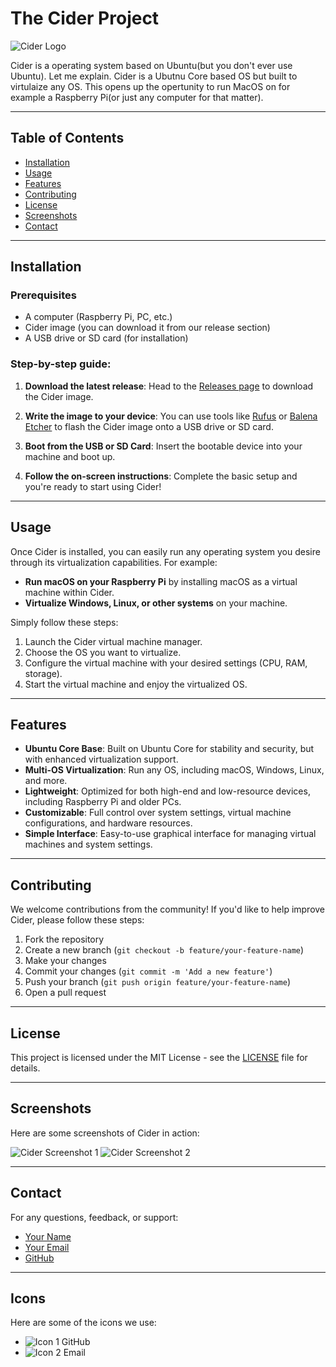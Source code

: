 # The Cider Project

![Cider Logo](https://via.placeholder.com/150)  <!-- Replace with your logo -->

Cider is a operating system based on Ubuntu(but you don't ever use Ubuntu). Let me explain. Cider is a Ubutnu Core based OS but built to virtulaize any OS. This opens up the opertunity to run MacOS on for example a Raspberry Pi(or just any computer for that matter).  


---

## Table of Contents
- [Installation](#installation)
- [Usage](#usage)
- [Features](#features)
- [Contributing](#contributing)
- [License](#license)
- [Screenshots](#screenshots)
- [Contact](#contact)

---

## Installation

### Prerequisites
- A computer (Raspberry Pi, PC, etc.)
- Cider image (you can download it from our release section)
- A USB drive or SD card (for installation)

### Step-by-step guide:

1. **Download the latest release**:
   Head to the [Releases page](https://github.com/your-username/cider-os/releases) to download the Cider image.

2. **Write the image to your device**:
   You can use tools like [Rufus](https://rufus.ie/) or [Balena Etcher](https://www.balena.io/etcher/) to flash the Cider image onto a USB drive or SD card.

3. **Boot from the USB or SD Card**:
   Insert the bootable device into your machine and boot up.

4. **Follow the on-screen instructions**:
   Complete the basic setup and you're ready to start using Cider!

---

## Usage

Once Cider is installed, you can easily run any operating system you desire through its virtualization capabilities. For example:

- **Run macOS on your Raspberry Pi** by installing macOS as a virtual machine within Cider.
- **Virtualize Windows, Linux, or other systems** on your machine.

Simply follow these steps:

1. Launch the Cider virtual machine manager.
2. Choose the OS you want to virtualize.
3. Configure the virtual machine with your desired settings (CPU, RAM, storage).
4. Start the virtual machine and enjoy the virtualized OS.

---

## Features

- **Ubuntu Core Base**: Built on Ubuntu Core for stability and security, but with enhanced virtualization support.
- **Multi-OS Virtualization**: Run any OS, including macOS, Windows, Linux, and more.
- **Lightweight**: Optimized for both high-end and low-resource devices, including Raspberry Pi and older PCs.
- **Customizable**: Full control over system settings, virtual machine configurations, and hardware resources.
- **Simple Interface**: Easy-to-use graphical interface for managing virtual machines and system settings.

---

## Contributing

We welcome contributions from the community! If you'd like to help improve Cider, please follow these steps:

1. Fork the repository
2. Create a new branch (`git checkout -b feature/your-feature-name`)
3. Make your changes
4. Commit your changes (`git commit -m 'Add a new feature'`)
5. Push your branch (`git push origin feature/your-feature-name`)
6. Open a pull request

---

## License

This project is licensed under the MIT License - see the [LICENSE](LICENSE) file for details.

---

## Screenshots

Here are some screenshots of Cider in action:

![Cider Screenshot 1](https://via.placeholder.com/600x400)  <!-- Replace with actual screenshot -->
![Cider Screenshot 2](https://via.placeholder.com/600x400)  <!-- Replace with actual screenshot -->

---

## Contact

For any questions, feedback, or support:

- [Your Name](https://your-website.com)
- [Your Email](mailto:your-email@example.com)
- [GitHub](https://github.com/your-username/cider-os)

---

## Icons

Here are some of the icons we use:

- ![Icon 1](https://img.icons8.com/ios/50/000000/github.png) GitHub
- ![Icon 2](https://img.icons8.com/ios/50/000000/mail.png) Email
